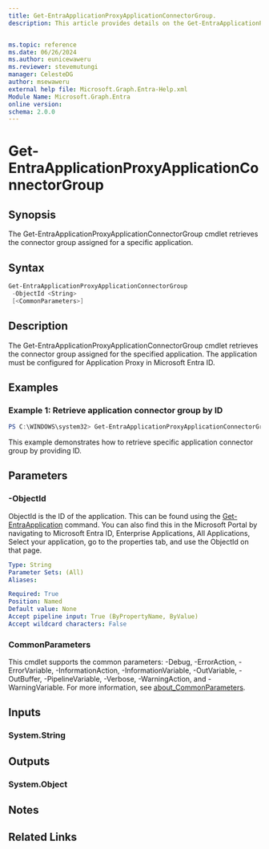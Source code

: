 ```yaml
---
title: Get-EntraApplicationProxyApplicationConnectorGroup.
description: This article provides details on the Get-EntraApplicationProxyApplicationConnectorGroup command.


ms.topic: reference
ms.date: 06/26/2024
ms.author: eunicewaweru
ms.reviewer: stevemutungi
manager: CelesteDG
author: msewaweru
external help file: Microsoft.Graph.Entra-Help.xml
Module Name: Microsoft.Graph.Entra
online version:
schema: 2.0.0
---
```


# Get-EntraApplicationProxyApplicationConnectorGroup

## Synopsis
The Get-EntraApplicationProxyApplicationConnectorGroup cmdlet retrieves the connector group assigned for a specific application.

## Syntax

```powershell
Get-EntraApplicationProxyApplicationConnectorGroup 
 -ObjectId <String> 
 [<CommonParameters>]
```

## Description
The Get-EntraApplicationProxyApplicationConnectorGroup cmdlet retrieves the connector group assigned for the specified application.
The application must be configured for Application Proxy in Microsoft Entra ID.

## Examples

### Example 1: Retrieve application connector group by ID

```powershell
PS C:\WINDOWS\system32> Get-EntraApplicationProxyApplicationConnectorGroup -ObjectId "8d6c6684-6f8c-42e2-8914-32ed2adf9ccf"
```

This example demonstrates how to retrieve specific application connector group by providing ID.

## Parameters

### -ObjectId
ObjectId is the ID of the application.
This can be found using the [Get-EntraApplication](Get-EntraApplication.md) command.
You can also find this in the Microsoft Portal by navigating to Microsoft Entra ID, Enterprise Applications, All Applications, Select your application, go to the properties tab, and use the ObjectId on that page.

```yaml
Type: String
Parameter Sets: (All)
Aliases:

Required: True
Position: Named
Default value: None
Accept pipeline input: True (ByPropertyName, ByValue)
Accept wildcard characters: False
```

### CommonParameters
This cmdlet supports the common parameters: -Debug, -ErrorAction, -ErrorVariable, -InformationAction, -InformationVariable, -OutVariable, -OutBuffer, -PipelineVariable, -Verbose, -WarningAction, and -WarningVariable. For more information, see [about_CommonParameters](https://go.microsoft.com/fwlink/?LinkID=113216).


## Inputs

### System.String
## Outputs

### System.Object
## Notes

## Related Links
